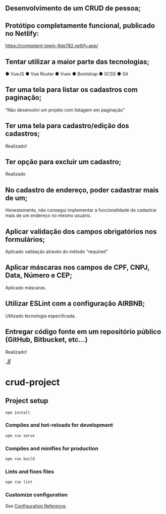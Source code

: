 ## Desenvolvimento de um CRUD de pessoa;
## Protótipo completamente funcional, publicado no Netlify:

https://competent-lewin-9de782.netlify.app/

## Tentar utilizar a maior parte das tecnologias;

● VueJS
● Vue Router
● Vuex
● Bootstrap
● SCSS
● Git

## Ter uma tela para listar os cadastros com paginação;

"Não desenvolvi um projeto com listagem em paginação"

## Ter uma tela para cadastro/edição dos cadastros;

Realizado!

## Ter opção para excluir um cadastro;

Realizado

## No cadastro de endereço, poder cadastrar mais de um;

Honestamente, não consegui implementar a funcionalidade de cadastrar mais de um endereço no mesmo usuário.

## Aplicar validação dos campos obrigatórios nos formulários;

Aplicado validação através do método "required"

## Aplicar máscaras nos campos de CPF, CNPJ, Data, Número e CEP;

Aplicado máscaras.

## Utilizar ESLint com a configuração AIRBNB;

Utilizado tecnologia especificada.

## Entregar código fonte em um repositório público (GitHub, Bitbucket, etc...)

Realizado!

______________||_____________

# crud-project

## Project setup
```
npm install
```

### Compiles and hot-reloads for development
```
npm run serve
```

### Compiles and minifies for production
```
npm run build
```

### Lints and fixes files
```
npm run lint
```

### Customize configuration
See [Configuration Reference](https://cli.vuejs.org/config/).
